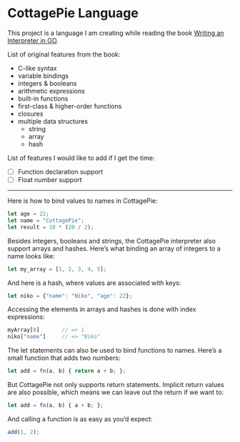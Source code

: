 # CottagePie Language

This project is a language I am creating while reading the book [Writing an Interpreter in GO](https://interpreterbook.com).

List of original features from the book:

- C-like syntax
- variable bindings
- integers & booleans
- arithmetic expressions
- built-in functions
- first-class & higher-order functions
- closures
- multiple data structures
  - string
  - array
  - hash

List of features I would like to add if I get the time:

- [ ] Function declaration support
- [ ] Float number support

---

Here is how to bind values to names in CottagePie:

```js
let age = 22;
let name = "CottagePie";
let result = 10 * (20 / 2);
```

Besides integers, booleans and strings, the CottagePie interpreter also support arrays and hashes. Here’s what binding an array of integers to a name looks like:

```js
let my_array = [1, 2, 3, 4, 5];
```

And here is a hash, where values are associated with keys:

```js
let niko = {"name": "Niko", "age": 22};
```

Accessing the elements in arrays and hashes is done with index expressions:

```js
myArray[0]       // => 1
niko["name"]     // => "Niko"
```

The let statements can also be used to bind functions to names. Here’s a small function that adds two numbers:

```js
let add = fn(a, b) { return a + b; };
```

But CottagePie not only supports return statements. Implicit return values are also possible, which means we can leave out the return if we want to:

```js
let add = fn(a, b) { a + b; };
```

And calling a function is as easy as you’d expect:

```js
add(1, 2);
```
